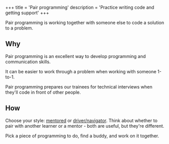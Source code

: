 +++
title = 'Pair programming'
description = 'Practice writing code and getting support'
+++

Pair programming is working together with someone else to code a solution to a problem.

## Why
Pair programming is an excellent way to develop programming and communication skills.

It can be easier to work through a problem when working with someone 1-to-1.

Pair programming prepares our trainees for technical interviews when they'll code in front of other people.

## How

Choose your style: [mentored](./mentored/) or [driver/navigator](./driver-navigator/). Think about whether to pair with another learner or a mentor - both are useful, but they're different.

Pick a piece of programming to do, find a buddy, and work on it together.
